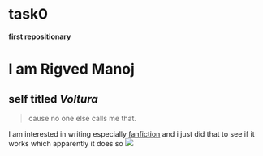 # task0
**first repositionary**

 # I am **Rigved Manoj**
## self titled *Voltura* 
> cause no one else calls me that.

I am interested in writing especially [fanfiction](https://www.fanfiction.net) and i just did that to see if it works which apparently it does
so ![](https://ih1.redbubble.net/image.129961834.2227/flat,800x800,070,f.jpg)

